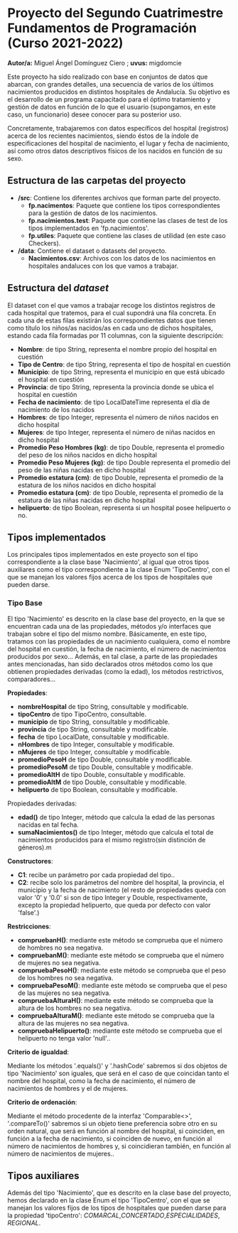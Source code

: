 # Proyecto del Segundo Cuatrimestre Fundamentos de Programación (Curso 2021-2022)
**Autor/a:** Miguel Ángel Domínguez Ciero ; **uvus:** migdomcie

Este proyecto ha sido realizado con base en conjuntos de datos que abarcan, con grandes detalles, una secuencia de varios de los últimos nacimientos producidos en distintos hospitales de Andalucía. Su objetivo es el desarrollo de un programa capacitado para el óptimo tratamiento y gestión de datos en función de lo que el usuario (supongamos, en este caso, un funcionario) desee conocer para su posterior uso.

Concretamente, trabajaremos con datos específicos del hospital (registros) acerca de los recientes nacimientos, siendo éstos de la índole de especificaciones del hospital de nacimiento, el lugar y fecha de nacimiento, así como otros datos descriptivos físicos de los nacidos en función de su sexo.


## Estructura de las carpetas del proyecto

* **/src**: Contiene los diferentes archivos que forman parte del proyecto.
    * **fp.nacimentos**: Paquete que contiene los tipos correspondientes para la gestión de datos de los nacimientos.
    * **fp.nacimientos.test**: Paquete que contiene las clases de test de los tipos implementados en 'fp.nacimientos'.
    * **fp.utiles**:  Paquete que contiene las clases de utilidad (en este caso Checkers).  
* **/data**: Contiene el dataset o datasets del proyecto.
    * **Nacimientos.csv**: Archivos con los datos de los nacimientos en hospitales andaluces con los que vamos a trabajar.
    
## Estructura del *dataset*

El dataset con el que vamos a trabajar recoge los distintos registros de cada hospital que tratemos, para el cual supondrá una fila concreta. En cada una de estas filas existirán los correspondientes datos que tienen como título los niños/as nacidos/as en cada uno de dichos hospitales, estando cada fila formadas por 11 columnas, con la siguiente descripción:

* **Nombre**: de tipo String, representa el nombre propio del hospital en cuestión 
* **Tipo de Centro**: de tipo String, representa el tipo de hospital en cuestión 
* **Municipio**: de tipo String, representa el municipio en que está ubicado el hospital en cuestión
* **Provincia**: de tipo String, representa la provincia donde se ubica el hospital en cuestión
* **Fecha de nacimiento**: de tipo LocalDateTime representa el día de nacimiento de los nacidos
* **Hombres**: de tipo Integer, representa el número de niños nacidos en dicho hospital
* **Mujeres**: de tipo Integer, representa el número de niñas nacidos en dicho hospital
* **Promedio Peso Hombres (kg)**: de tipo Double, representa el promedio del peso de los niños nacidos en dicho hospital
* **Promedio Peso Mujeres (kg)**: de tipo Double representa el promedio del peso de las niñas nacidas en dicho hospital
* **Promedio estatura (cm)**: de tipo Double, representa el promedio de la estatura de los niños nacidos en dicho hospital 
* **Promedio estatura (cm)**: de tipo Double, representa el promedio de la estatura de las niñas nacidas en dicho hospital
* **helipuerto**: de tipo Boolean, representa si un hospital posee helipuerto o no.

## Tipos implementados

Los principales tipos implementados en este proyecto son el tipo correspondiente a la clase base 'Nacimiento', al igual que otros tipos auxiliares como el tipo correspondiente a la clase Enum 'TipoCentro', con el que se manejan los valores fijos acerca de los tipos de hospitales que pueden darse. 

### Tipo Base
El tipo 'Nacimiento' es descrito en la clase base del proyecto, en la que se encuentran cada una de las propiedades, métodos y/o interfaces que trabajan sobre el tipo del mismo nombre. Básicamente, en este tipo, tratamos con las propiedades de un nacimiento cualquiera, como el nombre del hospital en cuestión, la fecha de nacimiento, el número de nacimientos producidos por sexo... Además, en tal clase, a parte de las propiedades antes mencionadas, han sido declarados otros métodos como los que obtienen propiedades derivadas (como la edad), los métodos restrictivos, comparadores... 

**Propiedades**:

- **nombreHospital** de tipo String, consultable y modificable. 
- **tipoCentro** de tipo TipoCentro, consultable. 
- **municipio** de tipo String, consultable y modificable.
- **provincia** de tipo String, consultable y modificable.
- **fecha** de tipo LocalDate, consultable y modificable.
- **nHombres** de tipo Integer, consultable y modificable.
- **nMujeres** de tipo Integer, consultable y modificable.
- **promedioPesoH** de tipo Double, consultable y modificable.
- **promedioPesoM** de tipo Double, consultable y modificable.
- **promedioAltH** de tipo Double, consultable y modificable.
- **promedioAltM** de tipo Double, consultable y modificable.
- **helipuerto** de tipo Boolean, consultable y modificable.
 
Propiedades derivadas: 
 
- **edad()** de tipo Integer, método que calcula la edad de las personas nacidas en tal fecha.
- **sumaNacimientos()** de tipo Integer, método que calcula el total de nacimientos producidos para el mismo registro(sin distinción de géneros).m

**Constructores**:

- **C1**: recibe un parámetro por cada propiedad del tipo..
- **C2**: recibe solo los parámetros del nombre del hospital, la provincia, el municipio y la fecha de nacimiento (el resto de propiedades queda con valor '0' y '0.0' si son de tipo Integer y Double, respectivamente, excepto la propiedad helipuerto, que queda por defecto con valor 'false'.)

**Restricciones**:
 
- **compruebanH()**: mediante este método se comprueba que el número de hombres no sea negativa.
- **compruebanM()**: mediante este método se comprueba que el número de mujeres no sea negativa.
- **compruebaPesoH()**: mediante este método se comprueba que el peso de los hombres no sea negativa.
- **compruebaPesoM()**: mediante este método se comprueba que el peso de las mujeres no sea negativa.
- **compruebaAlturaH()**: mediante este método se comprueba que la altura de los hombres no sea negativa.
- **compruebaAlturaM()**: mediante este método se comprueba que la altura de las mujeres no sea negativa.
- **compruebaHelipuerto()**: mediante este método se comprueba que el helipuerto no tenga valor 'null'..

**Criterio de igualdad**:

Mediante los métodos '.equals()' y '.hashCode' sabremos si dos objetos de tipo 'Nacimiento' son iguales, que será en el caso de que coincidan tanto el nombre del hospital, como la fecha de nacimiento, el número de nacimientos de hombres y el de mujeres. 

**Criterio de ordenación**:

Mediante el método procedente de la interfaz 'Comparable<>', '.compareTo()' sabremos si un objeto tiene preferencia sobre otro en su orden natural, que será en función al nombre del hospital, si coinciden, en función a la fecha de nacimiento, si coinciden de nuevo, en función al número de nacimientos de hombres y, si coincidieran también, en función al número de nacimientos de mujeres..

## Tipos auxiliares 

Además del tipo 'Nacimiento', que es descrito en la clase base del proyecto, hemos declarado en la clase Enum el tipo 'TipoCentro', con el que se manejan los valores fijos de los tipos de hospitales que pueden darse para la propiedad 'tipoCentro': *COMARCAL*,*CONCERTADO*,*ESPECIALIDADES*, *REGIONAL*. 
